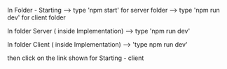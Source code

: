 In Folder - Starting
--> type 'npm start' for server folder
--> type 'npm run dev' for client folder

In folder  Server ( inside Implementation)
--> type 'npm run dev'

In folder  Client ( inside Implementation)
--> 'type npm run dev'

then click on the link shown for Starting - client
